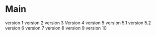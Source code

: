 # Main
version 1
version 2
version 3
Version 4
version 5
	version 5.1
  version 5.2
version 6
version 7
version 8
version 9
version 10